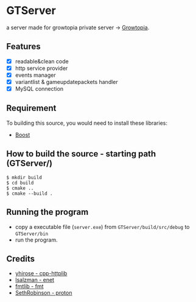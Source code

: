 # GTServer

a server made for growtopia private server -> [Growtopia](https://growtopiagame.com/).

## Features
- [x] readable&clean code
- [x] http service provider
- [x] events manager
- [x] variantlist & gameupdatepackets handler
- [x] MySQL connection

## Requirement
To building this source, you would need to install these libraries:
- [Boost](https://www.boost.org/)

## How to build the source - starting path (GTServer/)
```shell
$ mkdir build
$ cd build
$ cmake ..
$ cmake --build .
```

## Running the program
- copy a executable file (`server.exe`) from `GTServer/build/src/debug` to `GTServer/bin`
- run the program.

## Credits
 - [yhirose - cpp-httplib](https://github.com/yhirose/cpp-httplib)
 - [lsalzman - enet](https://github.com/lsalzman/enet)
 - [fmtlib - fmt](https://github.com/fmtlib/fmt)
 - [SethRobinson - proton](https://github.com/SethRobinson/proton)
